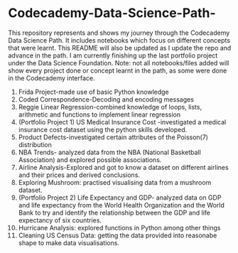 # Codecademy-Data-Science-Path-
This repository represents and shows my journey through the Codecademy Data Science Path. It includes notebooks which focus on different concepts that were learnt.
This README will also be updated as I update the repo and advance in the path.
I am currently finishing up the last portfolio project under the Data Science Foundation. 
Note: not all notebooks/files added will show every project done or concept learnt in the path, as some were done in the Codecademy interface.


1. Frida Project-made use of basic Python knowledge
2. Coded Correspondence-Decoding and encoding messages
3. Reggie Linear Regression-combined knowledge of loops, lists, arithmetic and functions to implement linear regression
4. (Portfolio Project 1) US Medical Insurance Cost -investigated a medical insurance cost dataset using the python skills developed.
5. Product Defects-investigated certain attributes of the Poisson(7) distribution
6. NBA Trends- analyzed data from the NBA (National Basketball Association) and explored possible associations.
7. Airline Analysis-Explored and got to know a dataset on different airlines and their prices and derived conclusions.
8. Exploring Mushroom: practised visualising data from a mushroom dataset.
9. (Portfolio Project 2) Life Expectancy and GDP- analyzed data on GDP and life expectancy from the World Health Organization and the World Bank to try and identify the relationship between the GDP and life expectancy of six countries.
10. Hurricane Analysis: explored functions in Python among other things
11. Cleaning US Census Data: getting the data provided into reasonabe shape to make data visualisations.



